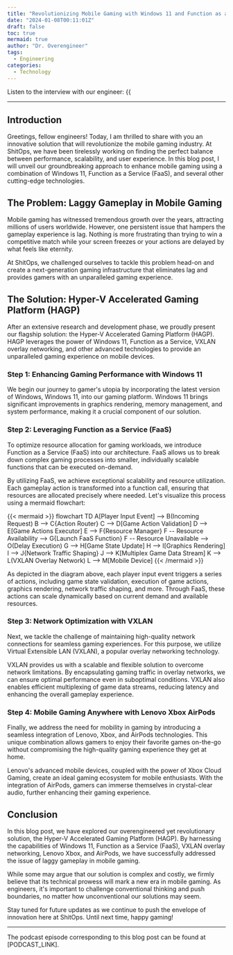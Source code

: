 ```yaml
---
title: "Revolutionizing Mobile Gaming with Windows 11 and Function as a Service"
date: "2024-01-08T00:11:01Z"
draft: false
toc: true
mermaid: true
author: "Dr. Overengineer"
tags:
  - Engineering
categories:
  - Technology
---
```


Listen to the interview with our engineer: {{<audio src="https://s3.chaops.de/shitops/podcasts/revolutionizing-mobile-gaming-with-windows-11-and-function-as-a-service.mp3" class="audio">}}

---

## Introduction

Greetings, fellow engineers! Today, I am thrilled to share with you an innovative solution that will revolutionize the mobile gaming industry. At ShitOps, we have been tirelessly working on finding the perfect balance between performance, scalability, and user experience. In this blog post, I will unveil our groundbreaking approach to enhance mobile gaming using a combination of Windows 11, Function as a Service (FaaS), and several other cutting-edge technologies.

## The Problem: Laggy Gameplay in Mobile Gaming

Mobile gaming has witnessed tremendous growth over the years, attracting millions of users worldwide. However, one persistent issue that hampers the gameplay experience is lag. Nothing is more frustrating than trying to win a competitive match while your screen freezes or your actions are delayed by what feels like eternity.

At ShitOps, we challenged ourselves to tackle this problem head-on and create a next-generation gaming infrastructure that eliminates lag and provides gamers with an unparalleled gaming experience.

## The Solution: Hyper-V Accelerated Gaming Platform (HAGP)

After an extensive research and development phase, we proudly present our flagship solution: the Hyper-V Accelerated Gaming Platform (HAGP). HAGP leverages the power of Windows 11, Function as a Service, VXLAN overlay networking, and other advanced technologies to provide an unparalleled gaming experience on mobile devices.

### Step 1: Enhancing Gaming Performance with Windows 11

We begin our journey to gamer's utopia by incorporating the latest version of Windows, Windows 11, into our gaming platform. Windows 11 brings significant improvements in graphics rendering, memory management, and system performance, making it a crucial component of our solution.

### Step 2: Leveraging Function as a Service (FaaS)

To optimize resource allocation for gaming workloads, we introduce Function as a Service (FaaS) into our architecture. FaaS allows us to break down complex gaming processes into smaller, individually scalable functions that can be executed on-demand.

By utilizing FaaS, we achieve exceptional scalability and resource utilization. Each gameplay action is transformed into a function call, ensuring that resources are allocated precisely where needed. Let's visualize this process using a mermaid flowchart:

{{< mermaid >}}
flowchart TD
    A[Player Input Event] --> B(Incoming Request)
    B --> C{Action Router}
    C --> D[Game Action Validation]
    D --> E[Game Actions Executor]
    E --> F{Resource Manager}
    F -- Resource Availability --> G{Launch FaaS Function}
    F -- Resource Unavailable --> O(Delay Execution)
    G --> H[Game State Update]
    H --> I[Graphics Rendering]
    I --> J{Network Traffic Shaping}
    J --> K[Multiplex Game Data Stream]
    K --> L(VXLAN Overlay Network)
    L --> M[Mobile Device]
{{< /mermaid >}}

As depicted in the diagram above, each player input event triggers a series of actions, including game state validation, execution of game actions, graphics rendering, network traffic shaping, and more. Through FaaS, these actions can scale dynamically based on current demand and available resources.

### Step 3: Network Optimization with VXLAN

Next, we tackle the challenge of maintaining high-quality network connections for seamless gaming experiences. For this purpose, we utilize Virtual Extensible LAN (VXLAN), a popular overlay networking technology.

VXLAN provides us with a scalable and flexible solution to overcome network limitations. By encapsulating gaming traffic in overlay networks, we can ensure optimal performance even in suboptimal conditions. VXLAN also enables efficient multiplexing of game data streams, reducing latency and enhancing the overall gameplay experience.

### Step 4: Mobile Gaming Anywhere with Lenovo Xbox AirPods

Finally, we address the need for mobility in gaming by introducing a seamless integration of Lenovo, Xbox, and AirPods technologies. This unique combination allows gamers to enjoy their favorite games on-the-go without compromising the high-quality gaming experience they get at home.

Lenovo's advanced mobile devices, coupled with the power of Xbox Cloud Gaming, create an ideal gaming ecosystem for mobile enthusiasts. With the integration of AirPods, gamers can immerse themselves in crystal-clear audio, further enhancing their gaming experience.

## Conclusion

In this blog post, we have explored our overengineered yet revolutionary solution, the Hyper-V Accelerated Gaming Platform (HAGP). By harnessing the capabilities of Windows 11, Function as a Service (FaaS), VXLAN overlay networking, Lenovo Xbox, and AirPods, we have successfully addressed the issue of laggy gameplay in mobile gaming.

While some may argue that our solution is complex and costly, we firmly believe that its technical prowess will mark a new era in mobile gaming. As engineers, it's important to challenge conventional thinking and push boundaries, no matter how unconventional our solutions may seem.

Stay tuned for future updates as we continue to push the envelope of innovation here at ShitOps. Until next time, happy gaming!

---

The podcast episode corresponding to this blog post can be found at [PODCAST_LINK].